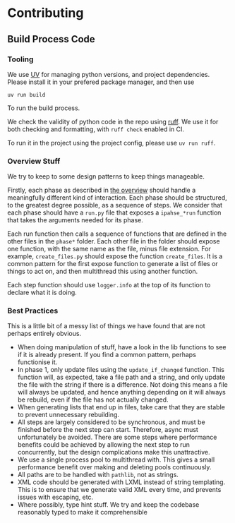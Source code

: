 # Contributing

## Build Process Code

### Tooling

We use [UV](https://docs.astral.sh/uv/) for managing python versions, and project dependencies.
Please install it in your prefered package manager, and then use

```
uv run build
```

To run the build process.

We check the validity of python code in the repo using [ruff](https://astral.sh/ruff). We use it for both checking and formatting, with `ruff check` enabled in CI.

To run it in the project using the project config, please use `uv run ruff`.

### Overview Stuff

We try to keep to some design patterns to keep things manageable.

Firstly, each phase as described in [the overview](./overview.md) should handle a meaningfully different kind of interaction. Each phase should be structured, to the greatest degree possible, as a sequence of steps. We consider that each phase should have a `run.py` file that exposes a `ipahse_*run` function that takes the arguments needed for its phase.

Each run function then calls a sequence of functions that are defined in the other files in the `phase*` folder. Each other file in the folder should expose one function, with the same name as the file, minus file extension. For example, `create_files.py` should expose the function `create_files`. It is a common pattern for the first expose function to generate a list of files or things to act on, and then multithread this using another function.

Each step function should use `logger.info` at the top of its function to declare what it is doing.

### Best Practices

This is a little bit of a messy list of things we have found that are not perhaps entirely obvious.

- When doing manipulation of stuff, have a look in the lib functions to see if it is already present. If you find a common pattern, perhaps functionise it.
- In phase 1, only update files using the `update_if_changed` function. This function will, as expected, take a file path and a string, and only update the file with the string if there is a difference. Not doing this means a file will always be updated, and hence anything depending on it will always be rebuild, even if the file has not actually changed.
- When generating lists that end up in files, take care that they are stable to prevent unnecessary rebuilding.
- All steps are largely considered to be synchronous, and must be finished before the next step can start. Therefore, async must unfortunately be avoided. There are some steps where performance benefits could be achieved by allowing the next step to run concurrently, but the design complications make this unattractive.
- We use a single process pool to multithread with. This gives a small performance benefit over making and deleting pools continuously.
- All paths are to be handled with `pathlib`, not as strings.
- XML code should be generated with LXML instead of string templating. This is to ensure that we generate valid XML every time, and prevents issues with escaping, etc.
- Where possibly, type hint stuff. We try and keep the codebase reasonably typed to make it comprehensible
